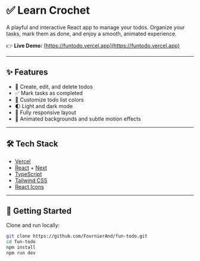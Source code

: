 # ✅ Learn Crochet  

A playful and interactive React app to manage your todos.
Organize your tasks, mark them as done, and enjoy a smooth, animated experience.

👉 **Live Demo:** [https://funtodo.vercel.app](https://funtodo.vercel.app)  

---

## ✨ Features
- 📝 Create, edit, and delete todos
- ✅ Mark tasks as completed
- 🎨 Customize todo list colors
- 🌓 Light and dark mode
- 📱 Fully responsive layout
- 🎨 Animated backgrounds and subtle motion effects

---

## 🛠️ Tech Stack
- [Vercel](https://vercel.com)
- [React](https://react.dev/) + [Next](https://nextjs.org)  
- [TypeScript](https://www.typescriptlang.org/)
- [Tailwind CSS](https://tailwindcss.com/)
- [React Icons](https://react-icons.github.io/react-icons/)

---

## 🚀 Getting Started
Clone and run locally:  

```bash
git clone https://github.com/FournierAnd/fun-todo.git
cd fun-todo
npm install
npm run dev
